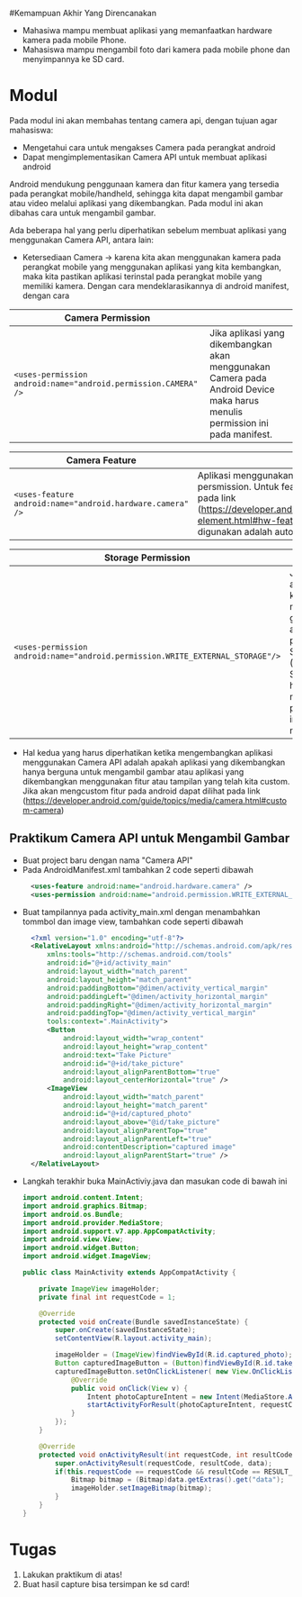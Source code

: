 #Kemampuan Akhir Yang Direncanakan

- Mahasiwa mampu membuat aplikasi yang memanfaatkan hardware kamera pada mobile Phone.
- Mahasiswa mampu mengambil foto dari kamera pada mobile phone dan menyimpannya ke SD card.

# Modul
Pada modul ini akan membahas tentang camera api, dengan tujuan agar mahasiswa:
* Mengetahui cara untuk mengakses Camera pada perangkat android
* Dapat mengimplementasikan Camera API untuk membuat aplikasi android

Android mendukung penggunaan kamera dan fitur kamera yang tersedia pada perangkat mobile/handheld, sehingga kita dapat mengambil gambar atau video melalui aplikasi yang dikembangkan. Pada modul ini akan dibahas cara untuk mengambil gambar.

Ada beberapa hal yang perlu diperhatikan sebelum membuat aplikasi yang menggunakan Camera API, antara lain:

- Ketersediaan Camera -> karena kita akan menggunakan kamera pada perangkat mobile yang menggunakan aplikasi yang kita kembangkan, maka kita pastikan aplikasi terinstal pada perangkat mobile yang memiliki kamera. Dengan cara mendeklarasikannya di android manifest, dengan cara

|Camera Permission||
|----|----|
|```<uses-permission android:name="android.permission.CAMERA" />```|Jika aplikasi yang dikembangkan akan menggunakan Camera pada Android Device maka harus menulis permission ini pada manifest.|

|Camera Feature||
|----|----|
|```<uses-feature android:name="android.hardware.camera" />```|Aplikasi menggunakan kamera harus menulis camera feature pada persmission. Untuk feature dari kamera lebih detail dapat dilihat pada link (https://developer.android.com/guide/topics/manifest/usesfeature-element.html#hw-features). Salah satu feature camera yang dapat digunakan adalah autofocus, penggunaan flash pada kamera.|

|Storage Permission||
|----|----|
|```<uses-permission android:name="android.permission.WRITE_EXTERNAL_STORAGE"/>```|Jika aplikasi kita akan menyimpan gambar atau video pada SDCard (External Storage), harus menulis permission ini pada manifest|

- Hal kedua yang harus diperhatikan ketika mengembangkan aplikasi menggunakan Camera API adalah apakah aplikasi yang dikembangkan hanya berguna untuk mengambil gambar atau aplikasi yang dikembangkan menggunakan fitur atau tampilan yang telah kita custom. Jika akan mengcustom fitur pada android dapat dilihat pada link (https://developer.android.com/guide/topics/media/camera.html#custom-camera)

## Praktikum Camera API untuk Mengambil Gambar

* Buat project baru dengan nama "Camera API"
* Pada AndroidManifest.xml tambahkan 2 code seperti dibawah
  ```xml
    <uses-feature android:name="android.hardware.camera" />
    <uses-permission android:name="android.permission.WRITE_EXTERNAL_STORAGE" />
  ```
* Buat tampilannya pada activity_main.xml dengan menambahkan tommbol dan image view, tambahkan code seperti dibawah
  ```xml
    <?xml version="1.0" encoding="utf-8"?>
    <RelativeLayout xmlns:android="http://schemas.android.com/apk/res/android"
        xmlns:tools="http://schemas.android.com/tools"
        android:id="@+id/activity_main"
        android:layout_width="match_parent"
        android:layout_height="match_parent"
        android:paddingBottom="@dimen/activity_vertical_margin"
        android:paddingLeft="@dimen/activity_horizontal_margin"
        android:paddingRight="@dimen/activity_horizontal_margin"
        android:paddingTop="@dimen/activity_vertical_margin"
        tools:context=".MainActivity">
        <Button
            android:layout_width="wrap_content"
            android:layout_height="wrap_content"
            android:text="Take Picture"
            android:id="@+id/take_picture"
            android:layout_alignParentBottom="true"
            android:layout_centerHorizontal="true" />
        <ImageView
            android:layout_width="match_parent"
            android:layout_height="match_parent"
            android:id="@+id/captured_photo"
            android:layout_above="@id/take_picture"
            android:layout_alignParentTop="true"
            android:layout_alignParentLeft="true"
            android:contentDescription="captured image"
            android:layout_alignParentStart="true" />
    </RelativeLayout>
  ```
* Langkah terakhir buka MainActiviy.java dan masukan code di bawah ini
  ```java
  import android.content.Intent;
  import android.graphics.Bitmap;
  import android.os.Bundle;
  import android.provider.MediaStore;
  import android.support.v7.app.AppCompatActivity;
  import android.view.View;
  import android.widget.Button;
  import android.widget.ImageView;

  public class MainActivity extends AppCompatActivity {

      private ImageView imageHolder;
      private final int requestCode = 1;

      @Override
      protected void onCreate(Bundle savedInstanceState) {
          super.onCreate(savedInstanceState);
          setContentView(R.layout.activity_main);

          imageHolder = (ImageView)findViewById(R.id.captured_photo);
          Button capturedImageButton = (Button)findViewById(R.id.take_picture);
          capturedImageButton.setOnClickListener( new View.OnClickListener() {
              @Override
              public void onClick(View v) {
                  Intent photoCaptureIntent = new Intent(MediaStore.ACTION_IMAGE_CAPTURE);
                  startActivityForResult(photoCaptureIntent, requestCode);
              }
          });
      }

      @Override
      protected void onActivityResult(int requestCode, int resultCode, Intent data) {
          super.onActivityResult(requestCode, resultCode, data);
          if(this.requestCode == requestCode && resultCode == RESULT_OK){
              Bitmap bitmap = (Bitmap)data.getExtras().get("data");
              imageHolder.setImageBitmap(bitmap);
          }
      }
  }
  ```
# Tugas

1. Lakukan praktikum di atas!
2. Buat hasil capture bisa tersimpan ke sd card!

